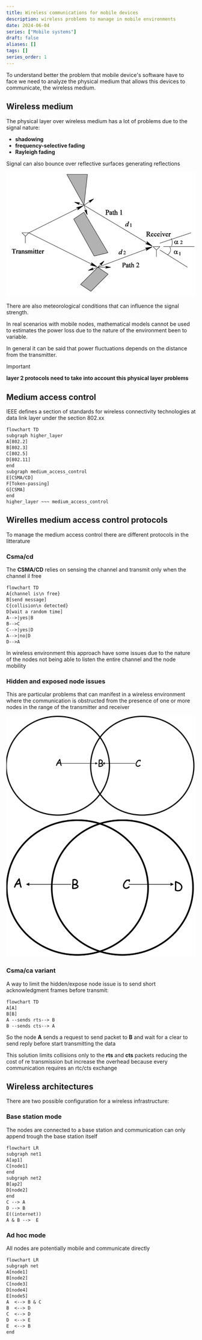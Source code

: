```yaml
---
title: Wireless communications for mobile devices
description: wireless problems to manage in mobile environments
date: 2024-06-04
series: ["Mobile systems"]
draft: false
aliases: []
tags: []
series_order: 1
---
```


To understand better the problem that mobile device's software have to face we need to analyze the physical medium that allows this devices to communicate, the wireless medium.

## Wireless medium

The physical layer over wireless medium has a lot of problems due to the signal nature:

- **shadowing**
- **frequency-selective fading**
- **Rayleigh fading**

Signal can also bounce over reflective surfaces generating reflections

![](signal_bounce.png)

There are also meteorological conditions that can influence the signal strength.

In real scenarios with mobile nodes, mathematical models cannot be used to estimates the power loss due to the nature of the environment been to variable.

In general it can be said that power fluctuations depends on the distance from the transmitter.

> [!IMPORTANT]
> **layer 2 protocols need to take into account this physical layer problems**

## Medium access control

IEEE defines a section of standards for wireless connectivity technologies at data link layer under the section 802.xx

```mermaid
flowchart TD
subgraph higher_layer
A[802.2]
B[802.3]
C[802.5]
D[802.11]
end
subgraph medium_access_control
E[CSMA/CD]
F[Token-passing]
G[CSMA]
end
higher_layer ~~~ medium_access_control
```

## Wirelles medium access control protocols

To manage the medium access control there are different protocols in the litterature

### Csma/cd

The **CSMA/CD** relies on sensing the channel and transmit only when the channel il free

```mermaid
flowchart TD
A{channel is\n free}
B[send message]
C{collision\n detected}
D[wait a random time]
A-->|yes|B
B-->C
C-->|yes|D
A-->|no|D
D-->A
```

In wireless environment this approach have some issues due to the nature of the nodes not being able to listen the entire channel and the node mobility

### Hidden and exposed node issues

This are particular problems that can manifest in a wireless environment where the communication is obstructed from the presence of one or more nodes in the range of the transmitter and receiver

![](hidden_node.png) ![](exposed_node.png)

### Csma/ca variant

A way to limit the hidden/expose node issue is to send short acknowledgment frames before transmit:

```mermaid
flowchart TD
A[A]
B[B]
A --sends rts--> B
B --sends cts--> A
```

So the node **A** sends a request to send packet to **B** and wait for a clear to send reply before start transmitting the data

This solution limits collisions only to the **rts** and **cts** packets reducing the cost of re transmission but increase the overhead because every communication requires an rtc/cts exchange

## Wireless architectures

There are two possible configuration for a wireless infrastructure:

### Base station mode

The nodes are connected to a base station and communication can only append trough the base station itself

```mermaid
flowchart LR
subgraph net1
A[ap1]
C[node1]
end
subgraph net2
B[ap2]
D[node2]
end
C --> A
D --> B
E((internet))
A & B -->  E
```

### Ad hoc mode

All nodes are potentially mobile and communicate directly

```mermaid
flowchart LR
subgraph net
A[node1]
B[node2]
C[node3]
D[node4]
E[node5]
A  <--> B & C
B  <--> D
C  <--> D
D  <--> E
E  <--> B
end
```
